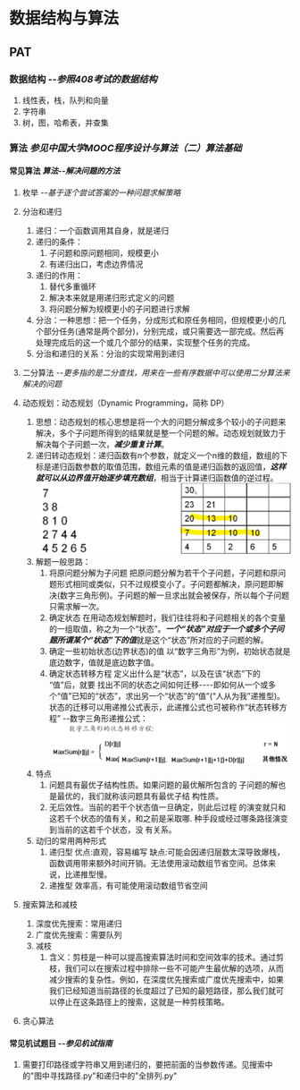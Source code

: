 # 数据结构与算法

## PAT

### 数据结构 *--参照408考试的数据结构*

1. 线性表，栈，队列和向量
2. 字符串
3. 树，图，哈希表，并查集

### 算法 *参见中国大学MOOC程序设计与算法（二）算法基础*

#### 常见算法 *算法--解决问题的方法*

1. 枚举 *--基于逐个尝试答案的一种问题求解策略*
2. 分治和递归

   1) 递归：一个函数调用其自身，就是递归
   2) 递归的条件：
      1) 子问题和原问题相同，规模更小
      2) 有递归出口，考虑边界情况
   3) 递归的作用：
      1) 替代多重循环
      2) 解决本来就是用递归形式定义的问题
      3) 将问题分解为规模更小的子问题进行求解
   4) 分治：一种思想：把一个任务，分成形式和原任务相同，但规模更小的几个部分任务(通常是两个部分)，分别完成，或只需要选一部完成。然后再处理完成后的这一个或几个部分的结果，实现整个任务的完成。
   5) 分治和递归的关系：分治的实现常用到递归
3. 二分算法 *--更多指的是二分查找，用来在一些有序数据中可以使用二分算法来解决的问题*
4. 动态规划：动态规划（Dynamic Programming，简称 DP）

   1) 思想：动态规划的核心思想是将一个大的问题分解成多个较小的子问题来解决，多个子问题所得到的结果就是整一个问题的解。动态规划就致力于解决每个子问题一次，***减少重复计算***。
   2) 递归转动态规划：递归函数有n个参数，就定义一个n维的数组，数组的下标是递归函数参数的取值范围，数组元素的值是递归函数的返回值，***这样就可以从边界值开始逐步填充数组***，相当于计算递归函数值的逆过程。![Alt text](image.png)
   3) 解题一般思路：
      1) 将原问题分解为子问题
         把原问题分解为若干个子问题，子问题和原问题形式相同或类似，只不过规模变小了。子问题都解决，原问题即解决(数字三角形例)。子问题的解一旦求出就会被保存，所以每个子问题只需求解一次。
      2) 确定状态
         在用动态规划解题时，我们往往将和子问题相关的各个变量的一组取值，称之为一个“状态”。***一个“状态”对应于一个或多个子问题所谓某个“状态”下的值***就是这个“状态”所对应的子问题的解。
      3) 确定一些初始状态(边界状态)的值
         以“数字三角形”为例，初始状态就是底边数字，值就是底边数字值。
      4) 确定状态转移方程
         定义出什么是“状态”，以及在该“状态”下的 “值”后，就要
         找出不同的状态之间如何迁移----即如何从一个或多个“值”已知的“状态”，求出另一个“状态”的“值”(“人从为我”递推型)。状态的迁移可以用递推公式表示，此递推公式也可被称作“状态转移方程”
         --数字三角形递推公式：
         ![Alt text](image-1.png)
   4) 特点
      1) 问题具有最优子结构性质。如果问题的最优解所包含的
         子问题的解也是最优的，我们就称该问题具有最优子结
         构性质。
      2) 无后效性。当前的若干个状态值一旦确定，则此后过程
         的演变就只和这若千个状态的值有关，和之前是采取哪.
         种手段或经过哪条路径演变到当前的这若千个状态，没
         有关系。
   5) 动归的常用两种形式
      1) 递归型
         优点:直观，容易编写
         缺点:可能会因递归层数太深导致爆栈，函数调用带来额外时间开销。无法使用滚动数组节省空间。总体来说，比递推型慢。
      2) 递推型
         效率高，有可能使用滚动数组节省空间
5. 搜索算法和减枝
   1) 深度优先搜索：常用递归
   2) 广度优先搜索：需要队列
   3) 减枝
      1) 含义：剪枝是一种可以提高搜索算法时间和空间效率的技术。通过剪枝，我们可以在搜索过程中排除一些不可能产生最优解的选项，从而减少搜索的复杂性。例如，在深度优先搜索或广度优先搜索中，如果我们已经知道当前路径的长度超过了已知的最短路径，那么我们就可以停止在这条路径上的搜索，这就是一种剪枝策略。

6. 贪心算法

#### 常见机试题目 *--参见机试指南*

1. 需要打印路径或字符串又用到递归的，要把前面的当参数传递。见搜索中的"图中寻找路径.py"和递归中的"全排列.py"
